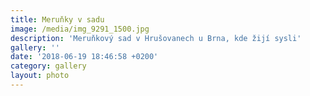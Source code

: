 ```yaml
---
title: Meruňky v sadu
image: /media/img_9291_1500.jpg
description: 'Meruňkový sad v Hrušovanech u Brna, kde žijí sysli'
gallery: ''
date: '2018-06-19 18:46:58 +0200'
category: gallery
layout: photo
---
```


